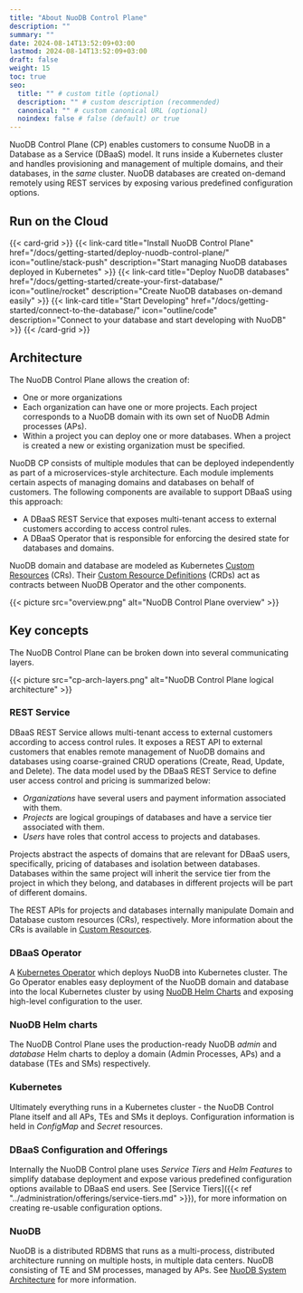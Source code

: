 ```yaml
---
title: "About NuoDB Control Plane"
description: ""
summary: ""
date: 2024-08-14T13:52:09+03:00
lastmod: 2024-08-14T13:52:09+03:00
draft: false
weight: 15
toc: true
seo:
  title: "" # custom title (optional)
  description: "" # custom description (recommended)
  canonical: "" # custom canonical URL (optional)
  noindex: false # false (default) or true
---
```


NuoDB Control Plane (CP) enables customers to consume NuoDB in a Database as a Service (DBaaS) model.
It runs inside a Kubernetes cluster and handles provisioning and management of multiple domains, and their databases, in the _same_ cluster.
NuoDB databases are created on-demand remotely using REST services by exposing various predefined configuration options.

## Run on the Cloud

{{< card-grid >}}
{{< link-card title="Install NuoDB Control Plane" href="/docs/getting-started/deploy-nuodb-control-plane/" icon="outline/stack-push" description="Start managing NuoDB databases deployed in Kubernetes" >}}
{{< link-card title="Deploy NuoDB databases" href="/docs/getting-started/create-your-first-database/" icon="outline/rocket" description="Create NuoDB databases on-demand easily" >}}
{{< link-card title="Start Developing" href="/docs/getting-started/connect-to-the-database/" icon="outline/code" description="Connect to your database and start developing with NuoDB" >}}
{{< /card-grid >}}

## Architecture

The NuoDB Control Plane allows the creation of:

- One or more organizations
- Each organization can have one or more projects.
Each project corresponds to a NuoDB
domain with its own set of NuoDB Admin processes (APs).
- Within a project you can deploy one or more databases.
When a project is created a new or existing organization must be specified.

NuoDB CP consists of multiple modules that can be deployed independently as part of a microservices-style architecture.
Each module implements certain aspects of managing domains and databases on behalf of customers.
The following components are available to support DBaaS using this approach:

- A DBaaS REST Service that exposes multi-tenant access to external customers according to access control rules.
- A DBaaS Operator that is responsible for enforcing the desired state for databases and domains.

NuoDB domain and database are modeled as Kubernetes [Custom Resources](https://kubernetes.io/docs/concepts/extend-kubernetes/api-extension/custom-resources/#custom-resources) (CRs). Their [Custom Resource Definitions](https://kubernetes.io/docs/concepts/extend-kubernetes/api-extension/custom-resources/#customresourcedefinitions) (CRDs) act as contracts between NuoDB Operator and the other components.

{{< picture src="overview.png" alt="NuoDB Control Plane overview" >}}

## Key concepts

The NuoDB Control Plane can be broken down into several communicating layers.

{{< picture src="cp-arch-layers.png" alt="NuoDB Control Plane logical architecture" >}}

### REST Service

DBaaS REST Service allows multi-tenant access to external customers according to access control rules.
It exposes a REST API to external customers that enables remote management of NuoDB domains and databases using coarse-grained CRUD operations (Create, Read, Update, and Delete).
The data model used by the DBaaS REST Service to define user access control and pricing is summarized below:

- _Organizations_ have several users and payment information associated with them.
- _Projects_ are logical groupings of databases and have a service tier associated with them.
- _Users_ have roles that control access to projects and databases.

Projects abstract the aspects of domains that are relevant for DBaaS users, specifically, pricing of databases and isolation between databases. Databases within the same project will inherit the service tier from the project in which they belong, and databases in different projects will be part of different domains.

The REST APIs for projects and databases internally manipulate Domain and Database custom resources (CRs), respectively.
More information about the CRs is available in [Custom Resources](https://kubernetes.io/docs/concepts/extend-kubernetes/api-extension/custom-resources/#custom-resources).

### DBaaS Operator

A [Kubernetes Operator](https://coreos.com/operators/) which deploys NuoDB into Kubernetes cluster.
The Go Operator enables easy deployment of the NuoDB domain and database into the local Kubernetes cluster by using [NuoDB Helm Charts](https://github.com/nuodb/nuodb-helm-charts) and exposing high-level configuration to the user.

### NuoDB Helm charts

The NuoDB Control Plane uses the production-ready NuoDB _admin_ and _database_ Helm charts to deploy a domain (Admin Processes, APs) and a database (TEs and SMs) respectively.

### Kubernetes

Ultimately everything runs in a Kubernetes cluster - the NuoDB Control Plane itself and all APs, TEs and SMs it deploys.
Configuration information is held in _ConfigMap_ and _Secret_ resources.

### DBaaS Configuration and Offerings

Internally the NuoDB Control plane uses _Service Tiers_ and _Helm Features_ to simplify database deployment and expose various predefined configuration options available to DBaaS end users.
See [Service Tiers]({{< ref "../administration/offerings/service-tiers.md" >}}), for more information on creating re-usable configuration options.

### NuoDB

NuoDB is a distributed RDBMS that runs as a multi-process, distributed architecture running on multiple hosts, in multiple data centers.
NuoDB consisting of TE and SM processes, managed by APs.
See [NuoDB System Architecture](https://doc.nuodb.com/nuodb/latest/architecture/system-architecture/) for more information.

